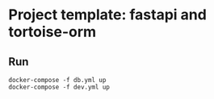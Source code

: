 # Project template: fastapi and tortoise-orm

## Run
```
docker-compose -f db.yml up
docker-compose -f dev.yml up
```